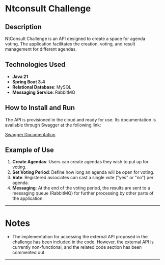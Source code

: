 # Ntconsult Challenge

## Description
NtConsult Challenge is an API designed to create a space for agenda voting. The application facilitates the creation, voting, and result management for different agendas.

## Technologies Used
- **Java 21**
- **Spring Boot 3.4**
- **Relational Database**: MySQL
- **Messaging Service**: RabbitMQ

## How to Install and Run
The API is provisioned in the cloud and ready for use. Its documentation is available through Swagger at the following link:

[Swagger Documentation](https://nt-consult-desafio-8143d06b9be2.herokuapp.com/swagger-ui.html)

## Example of Use
1. **Create Agendas**: Users can create agendas they wish to put up for voting.
2. **Set Voting Period**: Define how long an agenda will be open for voting.
3. **Vote**: Registered associates can cast a single vote ("yes" or "no") per agenda.
4. **Messaging**: At the end of the voting period, the results are sent to a messaging queue (RabbitMQ) for further processing by other parts of the application.

---
# Notes

- The implementation for accessing the external API proposed in the challenge has been included in the code. However, the external API is currently non-functional, and the related code section has been commented out.

---
